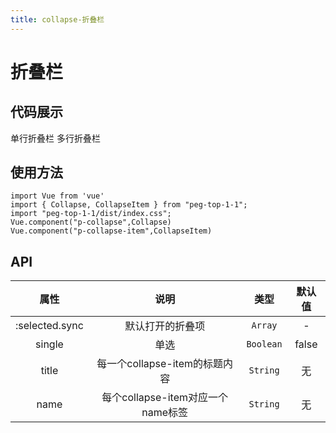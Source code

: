 ```yaml
---
title: collapse-折叠栏
---
```

# 折叠栏
## 代码展示
单行折叠栏
<ClientOnly>
  <CollapseDemo1/>
</ClientOnly>
多行折叠栏
<ClientOnly>
  <CollapseDemo2/>
</ClientOnly>

## 使用方法
~~~
import Vue from 'vue'
import { Collapse, CollapseItem } from "peg-top-1-1";
import "peg-top-1-1/dist/index.css";
Vue.component("p-collapse",Collapse)
Vue.component("p-collapse-item",CollapseItem)
~~~

## API

|      属性      |               说明                |   类型    | 默认值 |
| :------------: | :-------------------------------: | :-------: | :----: |
| :selected.sync |         默认打开的折叠项          |  `Array`  |   -    |
|     single     |               单选                | `Boolean` | false  |
|     title      |   每一个collapse-item的标题内容   | `String`  |   无   |
|      name      | 每个collapse-item对应一个name标签 | `String`  |   无   |
